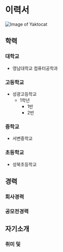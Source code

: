 # 이력서
![Image of Yaktocat](https://octodex.github.com/images/yaktocat.png)
## 학력
### 대학교
- 영남대학교 컴퓨터공학과

### 고등학교
- 성광고등학교
  - 1학년
    - 1반
    - 2반
    
### 중학교
- 서변중학교

### 초등학교
- 성북초등학교

## 경력
### 회사경력
### 공모전경력

## 자기소개
### 취미 및 
